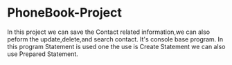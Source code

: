 # PhoneBook-Project
In this project we can save the Contact related information,we can also peform the update,delete,and search contact.
It's console base program.
In this program Statement is used one the use is Create Statement we can also use Prepared Statement.
